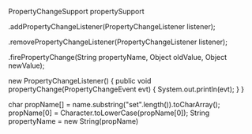 PropertyChangeSupport propertySupport

.addPropertyChangeListener(PropertyChangeListener listener);

.removePropertyChangeListener(PropertyChangeListener listener);

.firePropertyChange(String propertyName, Object oldValue, Object newValue);


new PropertyChangeListener() {
                    public void propertyChange(PropertyChangeEvent evt) {
                        System.out.println(evt);
                    }
                }


char propName[] = name.substring("set".length()).toCharArray();
propName[0] = Character.toLowerCase(propName[0]);
String propertyName = new String(propName)


